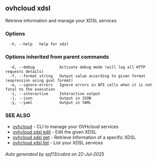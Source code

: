 ## ovhcloud xdsl

Retrieve information and manage your XDSL services

### Options

```
  -h, --help   help for xdsl
```

### Options inherited from parent commands

```
  -d, --debug           Activate debug mode (will log all HTTP requests details)
  -f, --format string   Output value according to given format (expression using gval format)
  -e, --ignore-errors   Ignore errors in API calls when it is not fatal to the execution
  -i, --interactive     Interactive output
  -j, --json            Output in JSON
  -y, --yaml            Output in YAML
```

### SEE ALSO

* [ovhcloud](ovhcloud.md)	 - CLI to manage your OVHcloud services
* [ovhcloud xdsl edit](ovhcloud_xdsl_edit.md)	 - Edit the given XDSL
* [ovhcloud xdsl get](ovhcloud_xdsl_get.md)	 - Retrieve information of a specific XDSL
* [ovhcloud xdsl list](ovhcloud_xdsl_list.md)	 - List your XDSL services

###### Auto generated by spf13/cobra on 22-Jul-2025
